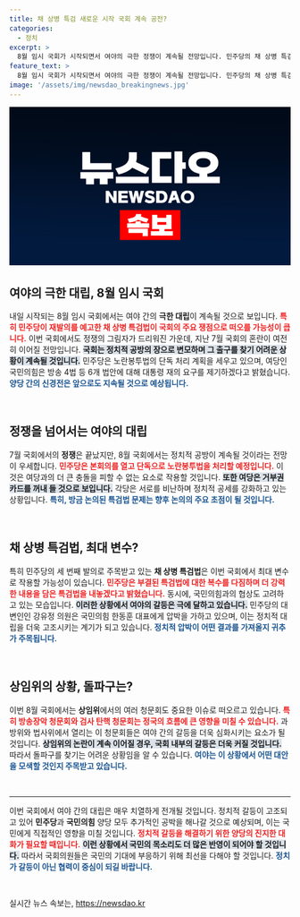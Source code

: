 ```yaml
---
title: 채 상병 특검 새로운 시작 국회 계속 공전?
categories:
  - 정치
excerpt: >
  8월 임시 국회가 시작되면서 여야의 극한 정쟁이 계속될 전망입니다. 민주당의 채 상병 특검법 재발의와 여당의 거부권 카드가 충돌하며, 정치적 긴장이 고조되고 있습니다. 클릭하여 자세한 내용을 알아보세요!
feature_text: >
  8월 임시 국회가 시작되면서 여야의 극한 정쟁이 계속될 전망입니다. 민주당의 채 상병 특검법 재발의와 여당의 거부권 카드가 충돌하며, 정치적 긴장이 고조되고 있습니다. 클릭하여 자세한 내용을 알아보세요!
image: '/assets/img/newsdao_breakingnews.jpg'
---
```


<p><img src="/assets/img/newsdao_breakingnews.jpg" alt="bookingtag 속보" /></p>

<h2 data-ke-size="size26">여야의 극한 대립, 8월 임시 국회</h2>

<p data-ke-size="size16">내일 시작되는 8월 임시 국회에서는 여야 간의 <b>극한 대립</b>이 계속될 것으로 보입니다. <b><span style="color: #ee2323;">특히 민주당이 재발의를 예고한 채 상병 특검법이 국회의 주요 쟁점으로 떠오를 가능성이 큽니다.</span></b> 이번 국회에서도 정쟁의 그림자가 드리워진 가운데, 지난 7월 국회의 혼란이 여전히 이어질 전망입니다. <b><span style="background-color: #21538527;">국회는 정치적 공방의 장으로 변모하며 그 출구를 찾기 어려운 상황이 계속될 것입니다.</span></b> 민주당은 노란봉투법의 단독 처리 계획을 세우고 있으며, 여당인 국민의힘은 방송 4법 등 6개 법안에 대해 대통령 재의 요구를 제기하겠다고 밝혔습니다. <b><span style="color: #1a5490;">양당 간의 신경전은 앞으로도 지속될 것으로 예상됩니다.</span></b></p>

<p data-ke-size="size16">&nbsp;</p>

<h2 data-ke-size="size26">정쟁을 넘어서는 여야의 대립</h2>

<p data-ke-size="size16">7월 국회에서의 <b>정쟁</b>은 끝났지만, 8월 국회에서는 정치적 공방이 계속될 것이라는 전망이 우세합니다. <b><span style="color: #ee2323;">민주당은 본회의를 열고 단독으로 노란봉투법을 처리할 예정입니다.</span></b> 이것은 여당과의 더 큰 충돌을 피할 수 없는 요소로 작용할 것입니다. <b><span style="background-color: #21538527;">또한 여당은 거부권 카드를 꺼내 들 것으로 보입니다.</span></b> 각당은 서로를 비난하며 정치적 공세를 강화하고 있는 상황입니다. <b><span style="color: #1a5490;">특히, 방금 논의된 특검법 문제는 향후 논의의 주요 초점이 될 것입니다.</span></b></p>

<p data-ke-size="size16">&nbsp;</p>

<h2 data-ke-size="size26">채 상병 특검법, 최대 변수?</h2>

<p data-ke-size="size16">특히 민주당의 세 번째 발의로 주목받고 있는 <b>채 상병 특검법</b>은 이번 국회에서 최대 변수로 작용할 가능성이 있습니다. <b><span style="color: #ee2323;">민주당은 부결된 특검법에 대한 복수를 다짐하며 더 강력한 내용을 담은 특검법을 내놓겠다고 밝혔습니다.</span></b> 동시에, 국민의힘과의 협상도 고려하고 있는 모습입니다. <b><span style="background-color: #21538527;">이러한 상황에서 여야의 갈등은 극에 달하고 있습니다.</span></b> 민주당의 대변인인 강유정 의원은 국민의힘 한동훈 대표에게 압박을 가하고 있으며, 이는 정치적 대립을 더욱 고조시키는 계기가 되고 있습니다. <b><span style="color: #1a5490;">정치적 압박이 어떤 결과를 가져올지 귀추가 주목됩니다.</span></b></p>

<p data-ke-size="size16">&nbsp;</p>

<h2 data-ke-size="size26">상임위의 상황, 돌파구는?</h2>

<p data-ke-size="size16">이번 8월 국회에서는 <b>상임위</b>에서의 여러 청문회도 중요한 이슈로 떠오르고 있습니다. <b><span style="color: #ee2323;">특히 방송장악 청문회와 검사 탄핵 청문회는 정국의 흐름에 큰 영향을 미칠 수 있습니다.</span></b> 과방위와 법사위에서 열리는 이 청문회들은 여야 간의 갈등을 더욱 심화시키는 요소가 될 것입니다. <b><span style="background-color: #21538527;">상임위의 논란이 계속 이어질 경우, 국회 내부의 갈등은 더욱 커질 것입니다.</span></b> 따라서 돌파구를 찾기는 어려운 상황임을 알 수 있습니다. <b><span style="color: #1a5490;">여야는 이 상황에서 어떤 대안을 모색할 것인지 주목받고 있습니다.</span></b></p>

<p data-ke-size="size16">&nbsp;</p>

<hr>

<p data-ke-size="size16">이번 국회에서 여야 간의 대립은 매우 치열하게 전개될 것입니다. 정치적 갈등이 고조되고 있어 <b>민주당</b>과 <b>국민의힘</b> 양당 모두 추가적인 공박을 해나갈 것으로 예상되며, 이는 국민에게 직접적인 영향을 미칠 것입니다. <b><span style="color: #ee2323;">정치적 갈등을 해결하기 위한 양당의 진지한 대화가 필요할 때입니다.</span></b> <b><span style="background-color: #21538527;">이런 상황에서 국민의 목소리도 더 많은 반영이 되어야 할 것입니다.</span></b> 따라서 국회의원들은 국민의 기대에 부응하기 위해 최선을 다해야 할 것입니다. <b><span style="color: #1a5490;">정치가 갈등이 아닌 협력이 중심이 되길 바랍니다.</span></b></p>

<p data-ke-size="size16">&nbsp;</p>
실시간 뉴스 속보는, <a href="https://newsdao.kr" rel="dofollow">https://newsdao.kr</a>


